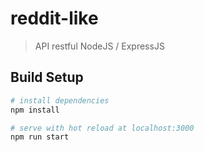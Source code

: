 # reddit-like

> API restful NodeJS / ExpressJS

## Build Setup

``` bash
# install dependencies
npm install

# serve with hot reload at localhost:3000
npm run start

```